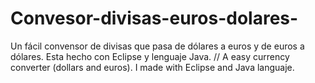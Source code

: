 # Convesor-divisas-euros-dolares-
Un fácil convensor de divisas que pasa de dólares a euros y de euros a dólares. Esta hecho con Eclipse y lenguaje Java. // A easy currency converter (dollars and euros). I made with Eclipse and Java languaje.
